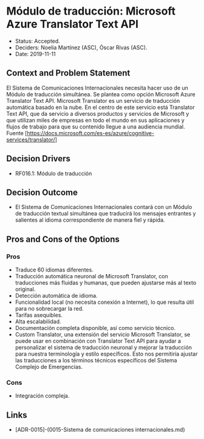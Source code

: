 # Módulo de traducción: Microsoft Azure Translator Text API

* Status: Accepted.
* Deciders: Noelia Martínez (ASC), Óscar Rivas (ASC).
* Date: 2019-11-11

## Context and Problem Statement
El Sistema de Comunicaciones Internacionales necesita hacer uso de un Módulo de traducción simultánea. 
Se plantea como opción Microsoft Azure Translator Text API. 
Microsoft Translator es un servicio de traducción automática basado en la nube. En el centro de este servicio está Translator Text API, que da servicio a diversos productos y servicios de Microsoft y que utilizan miles de empresas en todo el mundo en sus aplicaciones y flujos de trabajo para que su contenido llegue a una audiencia mundial.
Fuente [https://docs.microsoft.com/es-es/azure/cognitive-services/translator/]

## Decision Drivers
* RF016.1: Módulo de traducción

## Decision Outcome
* El Sistema de Comunicaciones Internacionales contará con un Módulo de traducción textual simultánea que traducirá los mensajes entrantes y salientes al idioma correspondiente de manera fiel y rápida.

## Pros and Cons of the Options

### Pros
* Traduce 60 idiomas diferentes.
* Traducción automática neuronal de Microsoft Translator, con traducciones más fluidas y humanas, que pueden ajustarse más al texto original.
* Detección automática de idioma.
* Funcionalidad local (no necesita conexión a Internet), lo que resulta útil para no sobrecargar la red.
* Tarifas asequibles.
* Alta escalabilidad.
* Documentación completa disponible, así como servicio técnico.
* Custom Translator, una extensión del servicio Microsoft Translator, se puede usar en combinación con Translator Text API para ayudar a personalizar el sistema de traducción neuronal y mejorar la traducción para nuestra terminología y estilo específicos. 
Esto nos permitiría ajustar las traducciones a los términos técnicos específicos del Sistema Complejo de Emergencias.

### Cons
* Integración compleja.


## Links
* [ADR-0015]-(0015-Sistema de comunicaciones internacionales.md)
